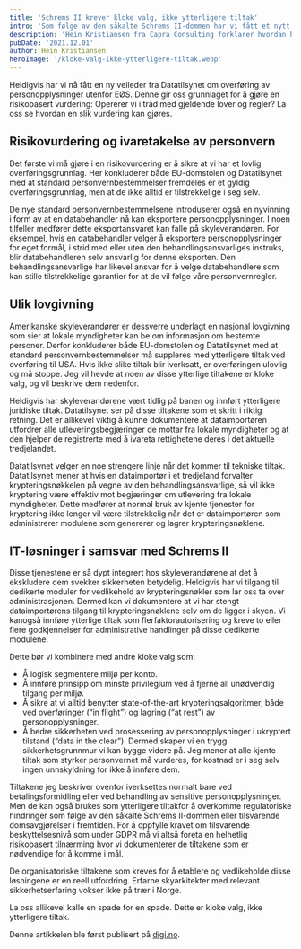 ```yaml
---
title: 'Schrems II krever kloke valg, ikke ytterligere tiltak'
intro: 'Som følge av den såkalte Schrems II-dommen har vi fått et nytt begrep i vårt vokabular: Ytterligere tiltak. Disse kommer i form av organisatoriske, juridiske og tekniske løsninger som skal bedre personvernet innenfor Europas grenser. Det er kanskje fristende å legge skylden på amerikansk etterretning eller håpe på en snarlig politisk løsning i form av Privacy Shield 2.0. I stedet bør vi ta en nærmere titt i speilet. Hva gjør vi egentlig for å sikre personvernet til sluttbrukerne våre best mulig?'
description: 'Hein Kristiansen fra Capra Consulting forklarer hvordan håndtere persondata i skyen med kloke valg, ikke ytterligere tiltak'
pubDate: '2021.12.01'
author: Hein Kristiansen
heroImage: '/kloke-valg-ikke-ytterligere-tiltak.webp'
---
```


Heldigvis har vi nå fått en ny veileder fra Datatilsynet om overføring av personopplysninger utenfor EØS. Denne gir oss grunnlaget for å gjøre en risikobasert vurdering: Opererer vi i tråd med gjeldende lover og regler? La oss se hvordan en slik vurdering kan gjøres.

## Risikovurdering og ivaretakelse av personvern

Det første vi må gjøre i en risikovurdering er å sikre at vi har et lovlig overføringsgrunnlag. Her konkluderer både EU-domstolen og Datatilsynet med at standard personvernbestemmelser fremdeles er et gyldig overføringsgrunnlag, men at de ikke alltid er tilstrekkelige i seg selv.

De nye standard personvernbestemmelsene introduserer også en nyvinning i form av at en databehandler nå kan eksportere personopplysninger. I noen tilfeller medfører dette eksportansvaret kan falle på skyleverandøren. For eksempel, hvis en databehandler velger å eksportere personopplysninger for eget formål, i strid med eller uten den behandlingsansvarliges instruks, blir databehandleren selv ansvarlig for denne eksporten. Den behandlingsansvarlige har likevel ansvar for å velge databehandlere som kan stille tilstrekkelige garantier for at de vil følge våre personvernregler.

## Ulik lovgivning

Amerikanske skyleverandører er dessverre underlagt en nasjonal lovgivning som sier at lokale myndigheter kan be om informasjon om bestemte personer. Derfor konkluderer både EU-domstolen og Datatilsynet med at standard personvernbestemmelser må suppleres med ytterligere tiltak ved overføring til USA. Hvis ikke slike tiltak blir iverksatt, er overføringen ulovlig og må stoppe. Jeg vil hevde at noen av disse ytterlige tiltakene er kloke valg, og vil beskrive dem nedenfor.

Heldigvis har skyleverandørene vært tidlig på banen og innført ytterligere juridiske tiltak. Datatilsynet ser på disse tiltakene som et skritt i riktig retning. Det er allikevel viktig å kunne dokumentere at dataimportøren utfordrer alle utleveringsbegjæringer de mottar fra lokale myndigheter og at den hjelper de registrerte med å ivareta rettighetene deres i det aktuelle tredjelandet.

Datatilsynet velger en noe strengere linje når det kommer til tekniske tiltak. Datatilsynet mener at hvis en dataimportør i et tredjeland forvalter krypteringsnøkkelen på vegne av den behandlingsansvarlige, så vil ikke kryptering være effektiv mot begjæringer om utlevering fra lokale myndigheter. Dette medfører at normal bruk av kjente tjenester for kryptering ikke lenger vil være tilstrekkelig når det er dataimportøren som administrerer modulene som genererer og lagrer krypteringsnøklene.

## IT-løsninger i samsvar med Schrems II

Disse tjenestene er så dypt integrert hos skyleverandørene at det å ekskludere dem svekker sikkerheten betydelig. Heldigvis har vi tilgang til dedikerte moduler for vedlikehold av krypteringsnøkler som lar oss ta over administrasjonen. Dermed kan vi dokumentere at vi har stengt dataimportørens tilgang til krypteringsnøklene selv om de ligger i skyen. Vi kanogså innføre ytterlige tiltak som flerfaktorautorisering og kreve to eller flere godkjennelser for administrative handlinger på disse dedikerte modulene.

Dette bør vi kombinere med andre kloke valg som:

- Å logisk segmentere miljø per konto.
- Å innføre prinsipp om minste privilegium ved å fjerne all unødvendig tilgang per miljø.
- Å sikre at vi alltid benytter state-of-the-art krypteringsalgoritmer, både ved overføringer (“in flight”) og lagring (“at rest”) av personopplysninger.
- Å bedre sikkerheten ved prosessering av personopplysninger i ukryptert tilstand (“data in the clear”).
Dermed skaper vi en trygg sikkerhetsgrunnmur vi kan bygge videre på. Jeg mener at alle kjente tiltak som styrker personvernet må vurderes, for kostnad er i seg selv ingen unnskyldning for ikke å innføre dem.

Tiltakene jeg beskriver ovenfor iverksettes normalt bare ved betalingsformidling eller ved behandling av sensitive personopplysninger. Men de kan også brukes som ytterligere tiltakfor å overkomme regulatoriske hindringer som følge av den såkalte Schrems II-dommen eller tilsvarende domsavgjørelser i fremtiden. For å oppfylle kravet om tilsvarende beskyttelsesnivå som under GDPR må vi altså foreta en helhetlig risikobasert tilnærming hvor vi dokumenterer de tiltakene som er nødvendige for å komme i mål.

De organisatoriske tiltakene som kreves for å etablere og vedlikeholde disse løsningene er en reell utfordring. Erfarne skyarkitekter med relevant sikkerhetserfaring vokser ikke på trær i Norge.

La oss allikevel kalle en spade for en spade. Dette er kloke valg, ikke ytterligere tiltak.

Denne artikkelen ble først publisert på [digi.no](https://www.digi.no/artikler/debatt-schrems-2-vi-trenger-kloke-valg-ikke-ytterligere-tiltak/515207).